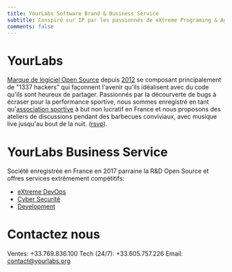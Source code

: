```yaml
---
title: YourLabs Software Brand & Business Service
subtitle: Conspiré sur IP par les passionnés de eXtreme Programing & Agile Manifesto
comments: false
---
```


# YourLabs

[Marque de logiciel Open Source](https://yourlabs.io/oss) depuis
[2012](https://github.com/yourlabs/django-autocomplete-light) se composant
principalement de "1337 hackers" qui façonnent l'avenir qu'ils idéalisent avec
du code qu'ils sont heureux de partager. Passionnés par la décourverte de bugs
à écraser pour la performance sportive, nous sommes enregistré en tant
qu'[association sportive](https://www.societe.com/societe/yourlabs-824036768.html)
à but non lucratif en France et nous proposons des ateliers de discussions
pendant des barbecues conviviaux, avec musique live jusqu'au bout de la nuit.
([rsvp](https://www.meetup.com/Angouleme-Hack-Dev-Barcamp-1337/)).

# YourLabs Business Service

Société enregistrée en France en 2017 parraine la R&D Open Source et offres
services extrêmement compétitifs:

- [eXtreme DevOps](/posts/2020-02-08-bigsudo-extreme-devops-hacking-operations/)
- [Cyber Securité](/fr/secops/)
- [Development](https://yourlabs.io/oss)

# Contactez nous

Ventes: +33.769.836.100
Tech (24/7): +33.605.757.226
Email: contact@yourlabs.org
